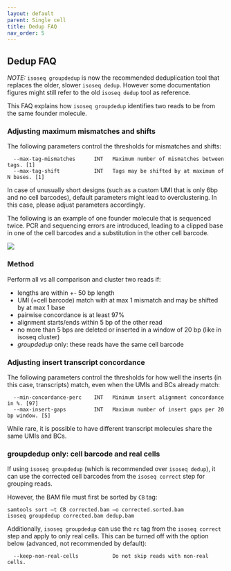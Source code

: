 ```yaml
---
layout: default
parent: Single cell
title: Dedup FAQ
nav_order: 5
---
```


## Dedup FAQ

*NOTE:* `isoseq groupdedup` is now the recommended deduplication tool that replaces the older, slower `isoseq dedup`. However some documentation figures might still refer to the old `isoseq dedup` tool as reference.

This FAQ explains how `isoseq groupdedup` identifies two reads to be from the same founder molecule.


### Adjusting maximum mismatches and shifts

The following parameters control the thresholds for mismatches and shifts:
```
  --max-tag-mismatches      INT   Maximum number of mismatches between tags. [1]
  --max-tag-shift           INT   Tags may be shifted by at maximum of N bases. [1]
```

In case of unusually short designs (such as a custom UMI that is only 6bp and no cell barcodes), default parameters might
lead to overclustering. In this case, please adjust parameters accordingly.

The following is an example of one founder molecule that is sequenced twice. PCR and
sequencing errors are introduced, leading to a clipped base in one of the cell
barcodes and a substitution in the other cell barcode.

<img src="../img/isoseq-dedup-faq.png"/>

### Method

Perform all vs all comparison and cluster two reads if:
 * lengths are within +- 50 bp length
 * UMI (+cell barcode) match with at max 1 mismatch and may be shifted by at max 1 base
 * pairwise concordance is at least 97%
 * alignment starts/ends within 5 bp of the other read
 * no more than 5 bps are deleted or inserted in a window of 20 bp (like in isoseq cluster)
 * *groupdedup* only: these reads have the same cell barcode

### Adjusting insert transcript concordance

The following parameters control the thresholds for how well the inserts (in this case, transcripts) match, even when the UMIs and BCs already match:
```
  --min-concordance-perc    INT   Minimum insert alignment concordance in %. [97]
  --max-insert-gaps         INT   Maximum number of insert gaps per 20 bp window. [5]
```

While rare, it is possible to have different transcript molecules share the same UMIs and BCs.

### groupdedup only: cell barcode and real cells

If using `isoseq groupdedup` (which is recommended over `isoseq dedup`), it can use the corrected cell barcodes from the `isoseq correct` step for grouping reads.

However, the BAM file must first be sorted by `CB` tag:
```
samtools sort –t CB corrected.bam –o corrected.sorted.bam
isoseq groupdedup corrected.bam dedup.bam 
```

Additionally, `isoseq groupdedup` can use the `rc` tag from the `isoseq correct` step and apply to only real cells. This can be turned off with the option below (advanced, not recommended by default):
```
  --keep-non-real-cells           Do not skip reads with non-real cells.
  ```

